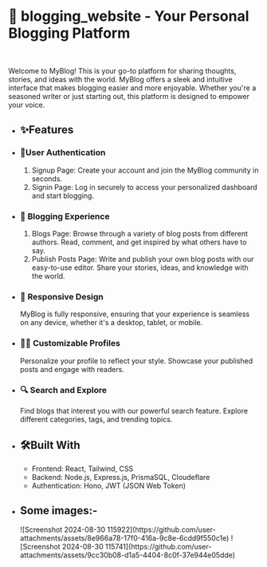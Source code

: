 <h1>📝 blogging_website - Your Personal Blogging Platform</h1><br/>
<p>Welcome to MyBlog! This is your go-to platform for sharing thoughts, stories, and ideas with the world. MyBlog offers a sleek and intuitive interface that makes blogging easier and more enjoyable. Whether you're a seasoned writer or just starting out, this platform is designed to empower your voice.</p>


<ul>
 <li><h2>✨Features</h2></li>
 <li><h3>🔐User Authentication</h3></li>
<ol>
<li>Signup Page: Create your account and join the MyBlog community in seconds.</li>
<li>Signin Page: Log in securely to access your personalized dashboard and start blogging.</li>
</ol>
<li><h3>📰 Blogging Experience</h3></li>
<ol>
<li>Blogs Page: Browse through a variety of blog posts from different authors. Read, comment, and get inspired by what others have to say.</li>
<li>Publish Posts Page: Write and publish your own blog posts with our easy-to-use editor. Share your stories, ideas, and knowledge with the world.</li>
</ol>
<li><h3>📱 Responsive Design</h3></li>
MyBlog is fully responsive, ensuring that your experience is seamless on any device, whether it's a desktop, tablet, or mobile.<br/>
<li><h3>📰🎨 Customizable Profiles</h3></li>
Personalize your profile to reflect your style. Showcase your published posts and engage with readers.<br/>
<li><h3>🔍 Search and Explore</h3></li>
Find blogs that interest you with our powerful search feature. Explore different categories, tags, and trending topics.<br/>
<li><h2>🛠️Built With</h2> </li>
 <ul>
<li>Frontend: React, Tailwind, CSS</li>
<li>Backend: Node.js, Express.js, PrismaSQL, Cloudeflare</li>
<li>Authentication: Hono, JWT (JSON Web Token)</li>
 </ul>
<li><h2>Some images:-</h2></li>
 ![Screenshot 2024-08-30 115922](https://github.com/user-attachments/assets/8e966a78-17f0-416a-9c8e-6cdd9f550c1e)
![Screenshot 2024-08-30 115741](https://github.com/user-attachments/assets/9cc30b08-d1a5-4404-8c0f-37e944e05dde)

</ul>



